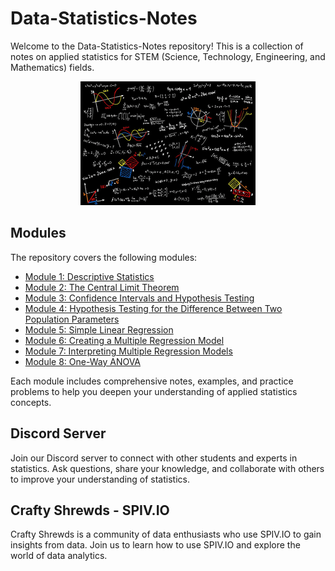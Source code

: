 # Data-Statistics-Notes

Welcome to the Data-Statistics-Notes repository! This is a collection of notes on applied statistics for STEM (Science, Technology, Engineering, and Mathematics) fields. 

<p align="center">
  <img src="Statistics.png" />
</p> 

## Modules

The repository covers the following modules:

- [Module 1: Descriptive Statistics](module1.md)
- [Module 2: The Central Limit Theorem](module2.md)
- [Module 3: Confidence Intervals and Hypothesis Testing](module3.md)
- [Module 4: Hypothesis Testing for the Difference Between Two Population Parameters](module4.md)
- [Module 5: Simple Linear Regression](module5.md)
- [Module 6: Creating a Multiple Regression Model](module6.md)
- [Module 7: Interpreting Multiple Regression Models](module7.md)
- [Module 8: One-Way ANOVA](module8.md)

Each module includes comprehensive notes, examples, and practice problems to help you deepen your understanding of applied statistics concepts.

## Discord Server

Join our Discord server to connect with other students and experts in statistics. Ask questions, share your knowledge, and collaborate with others to improve your understanding of statistics.

## Crafty Shrewds - SPIV.IO

Crafty Shrewds is a community of data enthusiasts who use SPIV.IO to gain insights from data. Join us to learn how to use SPIV.IO and explore the world of data analytics.
